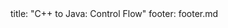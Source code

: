 <frontmatter>
title: "C++ to Java: Control Flow"
footer: footer.md
</frontmatter>

<include src="navbar.md" boilerplate />

<include src="container-inPage-asFlat.md" boilerplate />